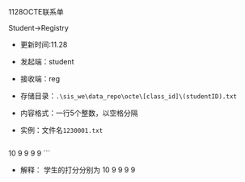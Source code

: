 1128OCTE联系单

Student->Registry

- 更新时间:11.28
- 发起端：student
- 接收端：reg
- 存储目录：`.\sis_we\data_repo\octe\[class_id]\(studentID).txt`
- 内容格式：一行5个整数，以空格分隔

- 实例：文件名`1230001.txt`
    ```text
10 9 9 9 9
    ```
- 解释：
  学生的打分分别为 10 9 9 9 9
